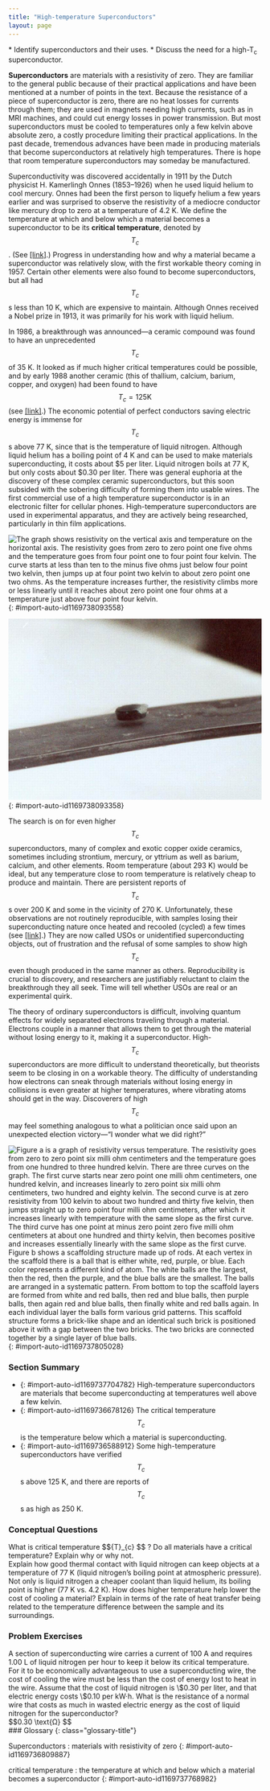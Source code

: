 ```yaml
---
title: "High-temperature Superconductors"
layout: page
---
```



<div class="abstract" markdown="1">
* Identify superconductors and their uses.
* Discuss the need for a high-T<sub>c</sub> superconductor.
</div>

**Superconductors** are materials with a resistivity of zero. They are familiar to the general public because of their practical applications and have been mentioned at a number of points in the text. Because the resistance of a piece of superconductor is zero, there are no heat losses for currents through them; they are used in magnets needing high currents, such as in MRI machines, and could cut energy losses in power transmission. But most superconductors must be cooled to temperatures only a few kelvin above absolute zero, a costly procedure limiting their practical applications. In the past decade, tremendous advances have been made in producing materials that become superconductors at relatively high temperatures. There is hope that room temperature superconductors may someday be manufactured.

Superconductivity was discovered accidentally in 1911 by the Dutch physicist H. Kamerlingh Onnes (1853–1926) when he used liquid helium to cool mercury. Onnes had been the first person to liquefy helium a few years earlier and was surprised to observe the resistivity of a mediocre conductor like mercury drop to zero at a temperature of 4.2 K. We define the temperature at which and below which a material becomes a superconductor to be its **critical temperature**, denoted by  $${T}_{c} $$
. (See [\[link\]](#import-auto-id1169738093558).) Progress in understanding how and why a material became a superconductor was relatively slow, with the first workable theory coming in 1957. Certain other elements were also found to become superconductors, but all had  $${T}_{c} $$
 s less than 10 K, which are expensive to maintain. Although Onnes received a Nobel prize in 1913, it was primarily for his work with liquid helium.

In 1986, a breakthrough was announced—a ceramic compound was found to have an unprecedented  $${T}_{c} $$
 of 35 K. It looked as if much higher critical temperatures could be possible, and by early 1988 another ceramic (this of thallium, calcium, barium, copper, and oxygen) had been found to have  $${T}_{c}=125 \text{K} $$
 (see [\[link\]](#import-auto-id1169738093358).) The economic potential of perfect conductors saving electric energy is immense for  $${T}_{c} $$
 s above 77 K, since that is the temperature of liquid nitrogen. Although liquid helium has a boiling point of 4 K and can be used to make materials superconducting, it costs about  \$5 per liter. Liquid nitrogen boils at 77 K, but only costs about  \$0.30 per liter. There was general euphoria at the discovery of these complex ceramic superconductors, but this soon subsided with the sobering difficulty of forming them into usable wires. The first commercial use of a high temperature superconductor is in an electronic filter for cellular phones. High-temperature superconductors are used in experimental apparatus, and they are actively being researched, particularly in thin film applications.

![The graph shows resistivity on the vertical axis and temperature on the horizontal axis. The resistivity goes from zero to zero point one five ohms and the temperature goes from four point one to four point four kelvin. The curve starts at less than ten to the minus five ohms just below four point two kelvin, then jumps up at four point two kelvin to about zero point one two ohms. As the temperature increases further, the resistivity climbs more or less linearly until it reaches about zero point one four ohms at a temperature just above four point four kelvin.](../resources/Figure_35_06_01.jpg "A graph of resistivity versus temperature for a superconductor shows a sharp transition to zero at the critical temperature Tc. High temperature superconductors have verifiable Tc s greater than 125 K, well above the easily achieved 77-K temperature of liquid nitrogen."){: #import-auto-id1169738093558}

![The figure shows a button-shaped magnet floating above a superconducting puck. Some wispy fog is flowing from the puck.](../resources/Figure_35_06_02.jpg "One characteristic of a superconductor is that it excludes magnetic flux and, thus, repels other magnets. The small magnet levitated above a high-temperature superconductor, which is cooled by liquid nitrogen, gives evidence that the material is superconducting. When the material warms and becomes conducting, magnetic flux can penetrate it, and the magnet will rest upon it. (credit: Saperaud)"){: #import-auto-id1169738093358}

The search is on for even higher  $${T}_{c} $$
 superconductors, many of complex and exotic copper oxide ceramics, sometimes including strontium, mercury, or yttrium as well as barium, calcium, and other elements. Room temperature (about 293 K) would be ideal, but any temperature close to room temperature is relatively cheap to produce and maintain. There are persistent reports of  $${T}_{c} $$
 s over 200 K and some in the vicinity of 270 K. Unfortunately, these observations are not routinely reproducible, with samples losing their superconducting nature once heated and recooled (cycled) a few times (see [\[link\]](#import-auto-id1169737805028).) They are now called USOs or unidentified superconducting objects, out of frustration and the refusal of some samples to show high  $${T}_{c} $$
 even though produced in the same manner as others. Reproducibility is crucial to discovery, and researchers are justifiably reluctant to claim the breakthrough they all seek. Time will tell whether USOs are real or an experimental quirk.

The theory of ordinary superconductors is difficult, involving quantum effects for widely separated electrons traveling through a material. Electrons couple in a manner that allows them to get through the material without losing energy to it, making it a superconductor. High-  $${T}_{c} $$
 superconductors are more difficult to understand theoretically, but theorists seem to be closing in on a workable theory. The difficulty of understanding how electrons can sneak through materials without losing energy in collisions is even greater at higher temperatures, where vibrating atoms should get in the way. Discoverers of high  $${T}_{c} $$
 may feel something analogous to what a politician once said upon an unexpected election victory—“I wonder what we did right?”

 ![Figure a is a graph of resistivity versus temperature. The resistivity goes from zero to zero point six milli ohm centimeters and the temperature goes from one hundred to three hundred kelvin. There are three curves on the graph. The first curve starts near zero point one milli ohm centimeters, one hundred kelvin, and increases linearly to zero point six milli ohm centimeters, two hundred and eighty kelvin. The second curve is at zero resistivity from 100 kelvin to about two hundred and thirty five kelvin, then jumps straight up to zero point four milli ohm centimeters, after which it increases linearly with temperature with the same slope as the first curve. The third curve has one point at minus zero point zero five milli ohm centimeters at about one hundred and thirty kelvin, then becomes positive and increases essentially linearly with the same slope as the first curve. Figure b shows a scaffolding structure made up of rods. At each vertex in the scaffold there is a ball that is either white, red, purple, or blue. Each color represents a different kind of atom. The white balls are the largest, then the red, then the purple, and the blue balls are the smallest. The balls are arranged in a systematic pattern. From bottom to top the scaffold layers are formed from white and red balls, then red and blue balls, then purple balls, then again red and blue balls, then finally white and red balls again. In each individual layer the balls form various grid patterns. This scaffold structure forms a brick-like shape and an identical such brick is positioned above it with a gap between the two bricks. The two bricks are connected together by a single layer of blue balls. ](../resources/Figure_35_06_03.jpg "(a) This graph, adapted from an article in Physics Today, shows the behavior of a single sample of a high-temperature superconductor in three different trials. In one case the sample exhibited a \( T_{c} \) of about 230 K, whereas in the others it did not become superconducting at all. The lack of reproducibility is typical of forefront experiments and prohibits definitive conclusions. (b) This colorful diagram shows the complex but systematic nature of the lattice structure of a high-temperature superconducting ceramic. (credit: en:Cadmium, Wikimedia Commons) "){: #import-auto-id1169737805028}

### Section Summary

* {: #import-auto-id1169737704782} High-temperature superconductors are materials that become superconducting at temperatures well above a few kelvin.
* {: #import-auto-id1169736678126} The critical temperature
   $${T}_{c} $$ is the temperature below which a material is superconducting.
* {: #import-auto-id1169736588912} Some high-temperature superconductors have verified
   $${T}_{c} $$ s above 125 K, and there are reports of
   $${T}_{c} $$ s as high as 250 K.

### Conceptual Questions

<div class="exercise" data-element-type="conceptual-questions">
<div class="problem" markdown="1">
What is critical temperature  $${T}_{c} $$
? Do all materials have a critical temperature? Explain why or why not.

</div>
</div>

<div class="exercise" data-element-type="conceptual-questions">
<div class="problem" markdown="1">
Explain how good thermal contact with liquid nitrogen can keep objects at a temperature of 77 K (liquid nitrogen’s boiling point at atmospheric pressure).

</div>
</div>

<div class="exercise" data-element-type="conceptual-questions">
<div class="problem" markdown="1">
Not only is liquid nitrogen a cheaper coolant than liquid helium, its boiling point is higher (77 K vs. 4.2 K). How does higher temperature help lower the cost of cooling a material? Explain in terms of the rate of heat transfer being related to the temperature difference between the sample and its surroundings.

</div>
</div>

### Problem Exercises

<div class="exercise" data-element-type="problems-exercises">
<div class="problem" markdown="1">
A section of superconducting wire carries a current of 100 A and requires 1.00 L of liquid nitrogen per hour to keep it below its critical temperature. For it to be economically advantageous to use a superconducting wire, the cost of cooling the wire must be less than the cost of energy lost to heat in the wire. Assume that the cost of liquid nitrogen is  \$0.30 per liter, and that electric energy costs  \$0.10 per kW·h. What is the resistance of a normal wire that costs as much in wasted electric energy as the cost of liquid nitrogen for the superconductor?

</div>
<div class="solution" data-element-type="problems-exercises">
<div class="equation" id="import-auto-id1169737740716">
 $$0.30 \text{Ω} $$
</div>
</div>
</div>

<div class="glossary" markdown="1">
### Glossary
{: class="glossary-title"}

Superconductors
: materials with resistivity of zero
{: #import-auto-id1169736809887}

critical temperature
: the temperature at which and below which a material becomes a superconductor
{: #import-auto-id1169737768982}

</div>
